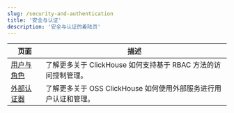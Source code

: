 ```yaml
---
slug: /security-and-authentication
title: '安全与认证'
description: '安全与认证的着陆页'
---
```


| 页面                                                               | 描述                                                                                                   |
|------------------------------------------------------------------|--------------------------------------------------------------------------------------------------------|
| [用户与角色](/operations/access-rights)                   | 了解更多关于 ClickHouse 如何支持基于 RBAC 方法的访问控制管理。                                          |
| [外部认证器](/operations/external-authenticators) | 了解更多关于 OSS ClickHouse 如何使用外部服务进行用户认证和管理。                                      |
